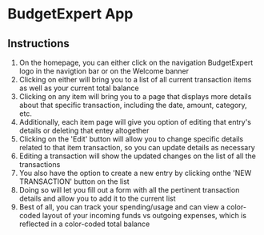 # <span style="display:flex; align-items:center;"> BudgetExpert App

## Instructions

<ol>
<li>
 On the homepage, you can either click on the navigation BudgetExpert logo in the navigtion bar or on the Welcome banner
</li>
<li>Clicking on either will bring you to a list of all current transaction items as well as your current total balance</li>
<li>Clicking on any item will bring you to a page that displays more details about that specific transaction, including the date, amount, category, etc.</li>
<li>Additionally, each item page will give you option of editing that entry's details or deleting that entey altogether</li>
<li>Clicking on the 'Edit' button will allow you to change specific details related to that item transaction, so you can update details as necessary</li>
<li>Editing a transaction will show the updated changes on the list of all the transactions</li>
<li>You also have the option to create a new entry by clicking onthe 'NEW TRANSACTION' button on the list</li>
<li>Doing so will let you fill out a form with all the pertinent transaction details and allow you to add it to the current list</li>
<li> Best of all, you can track your spending/usage and can view a color-coded layout of your incoming funds vs outgoing expenses, which is reflected in a color-coded total balance</li>
</ol>

<!-- <a href="">Trello</a> -->

<!-- <a href="">Backend GitHub Repository</a> -->

<!-- Netlify link -->
<!-- onrender link? -->
